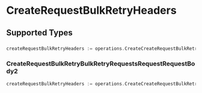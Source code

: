 # CreateRequestBulkRetryHeaders


## Supported Types

### 

```go
createRequestBulkRetryHeaders := operations.CreateCreateRequestBulkRetryHeadersStr(string{/* values here */})
```

### CreateRequestBulkRetryBulkRetryRequestsRequestRequestBody2

```go
createRequestBulkRetryHeaders := operations.CreateCreateRequestBulkRetryHeadersCreateRequestBulkRetryBulkRetryRequestsRequestRequestBody2(operations.CreateRequestBulkRetryBulkRetryRequestsRequestRequestBody2{/* values here */})
```

